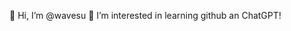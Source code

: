 👋 Hi, I’m @wavesu
👀 I’m interested in learning github an ChatGPT!




<!---
wavesu/wavesu is a ✨ special ✨ repository because its `README.md` (this file) appears on your GitHub profile.
You can click the Preview link to take a look at your changes.
--->
